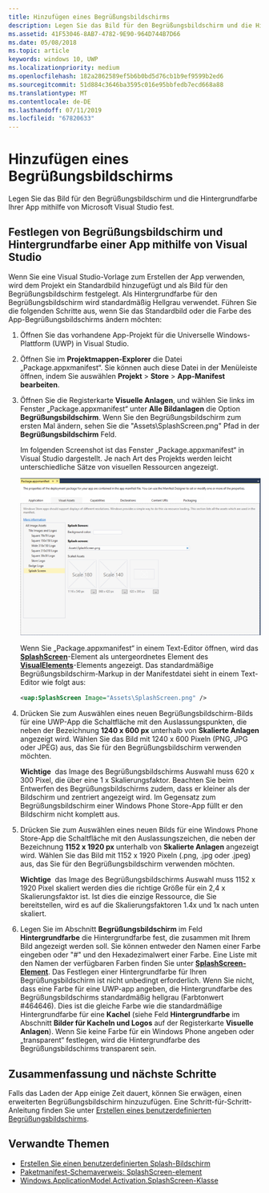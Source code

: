 ```yaml
---
title: Hinzufügen eines Begrüßungsbildschirms
description: Legen Sie das Bild für den Begrüßungsbildschirm und die Hintergrundfarbe Ihrer App mithilfe von Microsoft Visual Studio fest.
ms.assetid: 41F53046-8AB7-4782-9E90-964D744B7D66
ms.date: 05/08/2018
ms.topic: article
keywords: windows 10, UWP
ms.localizationpriority: medium
ms.openlocfilehash: 182a2862589ef5b6b0bd5d76cb1b9ef9599b2ed6
ms.sourcegitcommit: 51d884c3646ba3595c016e95bbfedb7ecd668a88
ms.translationtype: MT
ms.contentlocale: de-DE
ms.lasthandoff: 07/11/2019
ms.locfileid: "67820633"
---
```

# <a name="add-a-splash-screen"></a>Hinzufügen eines Begrüßungsbildschirms

Legen Sie das Bild für den Begrüßungsbildschirm und die Hintergrundfarbe Ihrer App mithilfe von Microsoft Visual Studio fest.

## <a name="set-the-splash-screen-image-and-background-color-in-visual-studio"></a>Festlegen von Begrüßungsbildschirm und Hintergrundfarbe einer App mithilfe von Visual Studio

Wenn Sie eine Visual Studio-Vorlage zum Erstellen der App verwenden, wird dem Projekt ein Standardbild hinzugefügt und als Bild für den Begrüßungsbildschirm festgelegt. Als Hintergrundfarbe für den Begrüßungsbildschirm wird standardmäßig Hellgrau verwendet. Führen Sie die folgenden Schritte aus, wenn Sie das Standardbild oder die Farbe des App-Begrüßungsbildschirms ändern möchten:

1. Öffnen Sie das vorhandene App-Projekt für die Universelle Windows-Plattform (UWP) in Visual Studio.
2. Öffnen Sie im **Projektmappen-Explorer** die Datei „Package.appxmanifest“. Sie können auch diese Datei in der Menüleiste öffnen, indem Sie auswählen **Projekt** &gt; **Store** &gt; **App-Manifest bearbeiten**.
3. Öffnen Sie die Registerkarte **Visuelle Anlagen**, und wählen Sie links im Fenster „Package.appxmanifest“ unter **Alle Bildanlagen** die Option **Begrüßungsbildschirm**. Wenn Sie den Begrüßungsbildschirm zum ersten Mal ändern, sehen Sie die "Assets\\SplashScreen.png" Pfad in der **Begrüßungsbildschirm** Feld.

    Im folgenden Screenshot ist das Fenster „Package.appxmanifest“ in Visual Studio dargestellt. Je nach Art des Projekts werden leicht unterschiedliche Sätze von visuellen Ressourcen angezeigt.

    ![ein Screenshot des Fensters "package.appxmanifest" in Visual Studio-2019](images/appmanifest.png)

    Wenn Sie „Package.appxmanifest“ in einem Text-Editor öffnen, wird das [**SplashScreen**](https://docs.microsoft.com/uwp/schemas/appxpackage/appxmanifestschema/element-splashscreen)-Element als untergeordnetes Element des [**VisualElements**](https://docs.microsoft.com/uwp/schemas/appxpackage/appxmanifestschema/element-visualelements)-Elements angezeigt. Das standardmäßige Begrüßungsbildschirm-Markup in der Manifestdatei sieht in einem Text-Editor wie folgt aus:

    ```xml
    <uap:SplashScreen Image="Assets\SplashScreen.png" />
    ```

4. Drücken Sie zum Auswählen eines neuen Begrüßungsbildschirm-Bilds für eine UWP-App die Schaltfläche mit den Auslassungspunkten, die neben der Bezeichnung **1240 x 600 px** unterhalb von **Skalierte Anlagen** angezeigt wird. Wählen Sie das Bild mit 1240 x 600 Pixeln (PNG, JPG oder JPEG) aus, das Sie für den Begrüßungsbildschirm verwenden möchten.

    **Wichtige**  das Image des Begrüßungsbildschirms Auswahl muss 620 x 300 Pixel, die über eine 1 x Skalierungsfaktor. Beachten Sie beim Entwerfen des Begrüßungsbildschirms zudem, dass er kleiner als der Bildschirm und zentriert angezeigt wird. Im Gegensatz zum Begrüßungsbildschirm einer Windows Phone Store-App füllt er den Bildschirm nicht komplett aus.

5. Drücken Sie zum Auswählen eines neuen Bilds für eine Windows Phone Store-App die Schaltfläche mit den Auslassungszeichen, die neben der Bezeichnung **1152 x 1920 px** unterhalb von **Skalierte Anlagen** angezeigt wird. Wählen Sie das Bild mit 1152 x 1920 Pixeln (.png, .jpg oder .jpeg) aus, das Sie für den Begrüßungsbildschirm verwenden möchten.

    **Wichtige**  das Image des Begrüßungsbildschirms Auswahl muss 1152 x 1920 Pixel skaliert werden dies die richtige Größe für ein 2,4 x Skalierungsfaktor ist. Ist dies die einzige Ressource, die Sie bereitstellen, wird es auf die Skalierungsfaktoren 1.4x und 1x nach unten skaliert.

6. Legen Sie im Abschnitt **Begrüßungsbildschirm** im Feld **Hintergrundfarbe** die Hintergrundfarbe fest, die zusammen mit Ihrem Bild angezeigt werden soll. Sie können entweder den Namen einer Farbe eingeben oder "\#" und den Hexadezimalwert einer Farbe. Eine Liste mit den Namen der verfügbaren Farben finden Sie unter [**SplashScreen-Element**](https://docs.microsoft.com/uwp/schemas/appxpackage/appxmanifestschema/element-splashscreen). Das Festlegen einer Hintergrundfarbe für Ihren Begrüßungsbildschirm ist nicht unbedingt erforderlich. Wenn Sie nicht, dass eine Farbe für eine UWP-app angeben, die Hintergrundfarbe des Begrüßungsbildschirms standardmäßig hellgrau (Farbtonwert \#464646). Dies ist die gleiche Farbe wie die standardmäßige Hintergrundfarbe für eine **Kachel** (siehe Feld **Hintergrundfarbe** im Abschnitt **Bilder für Kacheln und Logos** auf der Registerkarte **Visuelle Anlagen**). Wenn Sie keine Farbe für ein Windows Phone angeben oder „transparent“ festlegen, wird die Hintergrundfarbe des Begrüßungsbildschirms transparent sein.

## <a name="summary-and-next-steps"></a>Zusammenfassung und nächste Schritte

Falls das Laden der App einige Zeit dauert, können Sie erwägen, einen erweiterten Begrüßungsbildschirm hinzuzufügen. Eine Schritt-für-Schritt-Anleitung finden Sie unter [Erstellen eines benutzerdefinierten Begrüßungsbildschirms](create-a-customized-splash-screen.md).

## <a name="related-topics"></a>Verwandte Themen

* [Erstellen Sie einen benutzerdefinierten Splash-Bildschirm](create-a-customized-splash-screen.md)
* [Paketmanifest-Schemaverweis: SplashScreen-element](https://docs.microsoft.com/uwp/schemas/appxpackage/appxmanifestschema/element-splashscreen)
* [Windows.ApplicationModel.Activation.SplashScreen-Klasse](https://docs.microsoft.com/uwp/api/Windows.ApplicationModel.Activation.SplashScreen)
